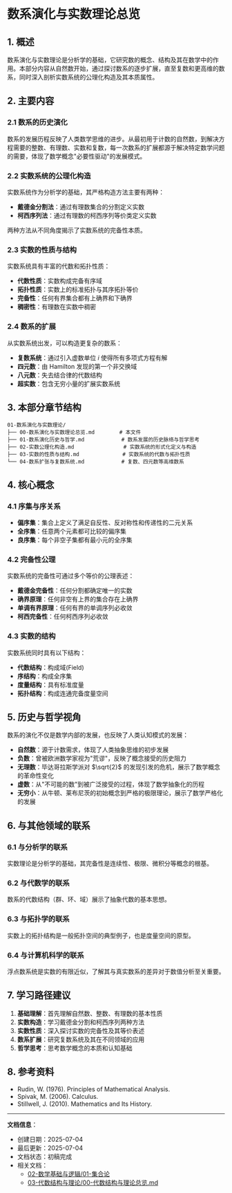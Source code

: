 # 数系演化与实数理论总览

## 1. 概述

数系演化与实数理论是分析学的基础，它研究数的概念、结构及其在数学中的作用。本部分内容从自然数开始，通过探讨数系的逐步扩展，直至复数和更高维的数系，同时深入剖析实数系统的公理化构造及其本质属性。

## 2. 主要内容

### 2.1 数系的历史演化

数系的发展历程反映了人类数学思维的进步。从最初用于计数的自然数，到解决方程需要的整数、有理数、实数和复数，每一次数系的扩展都源于解决特定数学问题的需要，体现了数学概念"必要性驱动"的发展模式。

### 2.2 实数系统的公理化构造

实数系统作为分析学的基础，其严格构造方法主要有两种：

- **戴德金分割法**：通过有理数集合的分割定义实数
- **柯西序列法**：通过有理数的柯西序列等价类定义实数

两种方法从不同角度揭示了实数系统的完备性本质。

### 2.3 实数的性质与结构

实数系统具有丰富的代数和拓扑性质：

- **代数性质**：实数构成完备有序域
- **拓扑性质**：实数上的标准拓扑与其序拓扑等价
- **完备性**：任何有界集合都有上确界和下确界
- **稠密性**：有理数在实数中稠密

### 2.4 数系的扩展

从实数系统出发，可以构造更复杂的数系：

- **复数系统**：通过引入虚数单位 $i$ 使得所有多项式方程有解
- **四元数**：由 Hamilton 发现的第一个非交换域
- **八元数**：失去结合律的代数结构
- **超实数**：包含无穷小量的扩展实数系统

## 3. 本部分章节结构

```text
01-数系演化与实数理论/
├── 00-数系演化与实数理论总览.md        # 本文件
├── 01-数系演化历史与哲学.md            # 数系发展的历史脉络与哲学思考
├── 02-实数公理化构造.md                # 实数系统的形式化定义与构造
├── 03-实数的性质与结构.md              # 实数系统的代数与拓扑性质
└── 04-数系扩张与复数系统.md            # 复数、四元数等高维数系
```

## 4. 核心概念

### 4.1 序集与序关系

- **偏序集**：集合上定义了满足自反性、反对称性和传递性的二元关系
- **全序集**：任意两个元素都可比较的偏序集
- **良序集**：每个非空子集都有最小元的全序集

### 4.2 完备性公理

实数系统的完备性可通过多个等价的公理表述：

- **戴德金完备性**：任何分割都确定唯一的实数
- **确界原理**：任何非空有上界的集合存在上确界
- **单调有界原理**：任何有界的单调序列必收敛
- **柯西完备性**：任何柯西序列必收敛

### 4.3 实数的结构

实数系统同时具有以下结构：

- **代数结构**：构成域(Field)
- **序结构**：构成全序集
- **度量结构**：具有标准度量
- **拓扑结构**：构成连通完备度量空间

## 5. 历史与哲学视角

数系的演化不仅是数学内部的发展，也反映了人类认知模式的发展：

- **自然数**：源于计数需求，体现了人类抽象思维的初步发展
- **负数**：曾被欧洲数学家视为"荒谬"，反映了概念接受的历史阻力
- **无理数**：毕达哥拉斯学派对 $\sqrt{2}$ 的发现引发的危机，展示了数学概念的革命性变化
- **虚数**：从"不可能的数"到被广泛接受的过程，体现了数学抽象化的历程
- **无穷小**：从牛顿、莱布尼茨的初始概念到严格的极限理论，展示了数学严格化的发展

## 6. 与其他领域的联系

### 6.1 与分析学的联系

实数理论是分析学的基础，其完备性是连续性、极限、微积分等概念的根基。

### 6.2 与代数学的联系

数系的代数结构（群、环、域）展示了抽象代数的基本思想。

### 6.3 与拓扑学的联系

实数上的拓扑结构是一般拓扑空间的典型例子，也是度量空间的原型。

### 6.4 与计算机科学的联系

浮点数系统是实数的有限近似，了解其与真实数系的差异对于数值分析至关重要。

## 7. 学习路径建议

1. **基础理解**：首先理解自然数、整数、有理数的基本性质
2. **实数构造**：学习戴德金分割和柯西序列两种方法
3. **实数性质**：深入探讨实数的完备性及其等价表述
4. **数系扩展**：研究复数系统及其在不同领域的应用
5. **哲学思考**：思考数学概念的本质和认知基础

## 8. 参考资料

- Rudin, W. (1976). Principles of Mathematical Analysis.
- Spivak, M. (2006). Calculus.
- Stillwell, J. (2010). Mathematics and Its History.

---

**文档信息**：

- 创建日期：2025-07-04
- 最后更新：2025-07-04
- 文档状态：初稿完成
- 相关文档：
  - [02-数学基础与逻辑/01-集合论](../../02-数学基础与逻辑/01-集合论/00-集合论总览.md)
  - [03-代数结构与理论/00-代数结构与理论总览.md](../../03-代数结构与理论/00-代数结构与理论总览.md)
